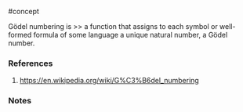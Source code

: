 #concept

Gödel numbering is >> a function that assigns to each symbol or well-formed formula of some language a unique natural number, a Gödel number. 
<!--LEARN:UTlchXic-->


### References
1. https://en.wikipedia.org/wiki/G%C3%B6del_numbering

### Notes


